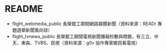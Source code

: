 # README
* flight_webmedia_public  長榮罷工期間網路媒體新聞（資料來源：READr 專題選舉新聞風向球）
* flight_tvnews_public  長榮罷工期間電視新聞播報秒數與標題，有三立、中天、東森、TVBS、民視（資料來源：g0v 協作專案鄉民看電視）
